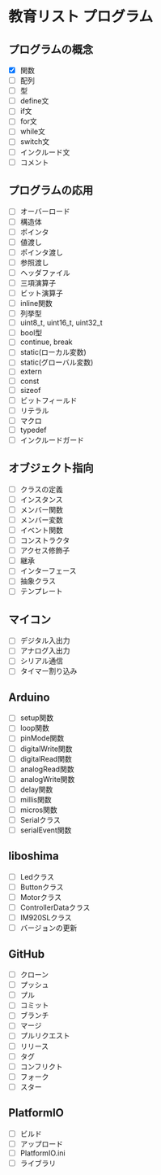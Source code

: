 # 教育リスト プログラム

## プログラムの概念
- [x] 関数
- [ ] 配列
- [ ] 型
- [ ] define文
- [ ] if文
- [ ] for文
- [ ] while文
- [ ] switch文
- [ ] インクルード文
- [ ] コメント

## プログラムの応用
- [ ] オーバーロード
- [ ] 構造体
- [ ] ポインタ
- [ ] 値渡し
- [ ] ポインタ渡し
- [ ] 参照渡し
- [ ] ヘッダファイル
- [ ] 三項演算子
- [ ] ビット演算子
- [ ] inline関数
- [ ] 列挙型
- [ ] uint8_t, uint16_t, uint32_t
- [ ] bool型
- [ ] continue, break
- [ ] static(ローカル変数)
- [ ] static(グローバル変数)
- [ ] extern
- [ ] const
- [ ] sizeof
- [ ] ビットフィールド
- [ ] リテラル
- [ ] マクロ
- [ ] typedef
- [ ] インクルードガード

## オブジェクト指向
- [ ] クラスの定義
- [ ] インスタンス
- [ ] メンバー関数
- [ ] メンバー変数
- [ ] イベント関数
- [ ] コンストラクタ
- [ ] アクセス修飾子
- [ ] 継承
- [ ] インターフェース
- [ ] 抽象クラス
- [ ] テンプレート

## マイコン
- [ ] デジタル入出力
- [ ] アナログ入出力
- [ ] シリアル通信
- [ ] タイマー割り込み

## Arduino
- [ ] setup関数
- [ ] loop関数
- [ ] pinMode関数
- [ ] digitalWrite関数
- [ ] digitalRead関数
- [ ] analogRead関数
- [ ] analogWrite関数
- [ ] delay関数
- [ ] millis関数
- [ ] micros関数
- [ ] Serialクラス
- [ ] serialEvent関数

## liboshima
- [ ] Ledクラス
- [ ] Buttonクラス
- [ ] Motorクラス
- [ ] ControllerDataクラス
- [ ] IM920SLクラス
- [ ] バージョンの更新

## GitHub
- [ ] クローン
- [ ] プッシュ
- [ ] プル
- [ ] コミット
- [ ] ブランチ
- [ ] マージ
- [ ] プルリクエスト
- [ ] リリース
- [ ] タグ
- [ ] コンフリクト
- [ ] フォーク
- [ ] スター

## PlatformIO
- [ ] ビルド
- [ ] アップロード
- [ ] PlatformIO.ini
- [ ] ライブラリ
